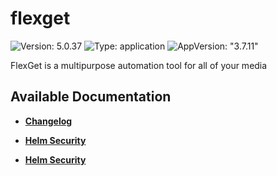 # flexget

![Version: 5.0.37](https://img.shields.io/badge/Version-5.0.37-informational?style=flat-square) ![Type: application](https://img.shields.io/badge/Type-application-informational?style=flat-square) ![AppVersion: "3.7.11"](https://img.shields.io/badge/AppVersion-"3.7.11"-informational?style=flat-square)

FlexGet is a multipurpose automation tool for all of your media

## Available Documentation

- [**Changelog**](CHANGELOG)

- [**Helm Security**](container-security)

- [**Helm Security**](helm-security)

